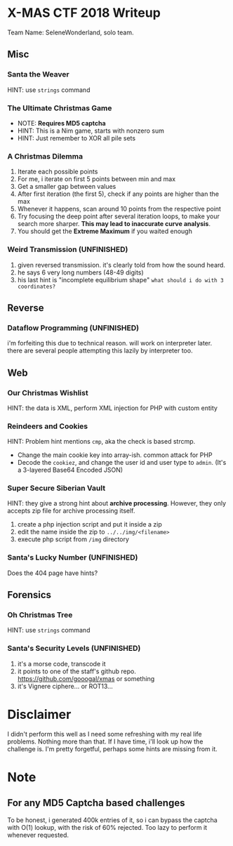 # X-MAS CTF 2018 Writeup
Team Name: SeleneWonderland, solo team.

## Misc
### Santa the Weaver
  HINT: use `strings` command

### The Ultimate Christmas Game
  - NOTE: **Requires MD5 captcha**
  - HINT: This is a Nim game, starts with nonzero sum
  - HINT: Just remember to XOR all pile sets

### A Christmas Dilemma
  1. Iterate each possible points
  2. For me, i iterate on first 5 points between min and max
  3. Get a smaller gap between values
  4. After first iteration (the first 5), check if any points are higher than the max
  5. Whenever it happens, scan around 10 points from the respective point
  6. Try focusing the deep point after several iteration loops, to make your search more sharper.
     **This may lead to inaccurate curve analysis**.
  99. You should get the **Extreme Maximum** if you waited enough

### Weird Transmission (UNFINISHED)
  1. given reversed transmission. it's clearly told from how the sound heard.
  2. he says 6 very long numbers (48-49 digits)
  3. his last hint is "incomplete equilibrium shape"
  `what should i do with 3 coordinates?`

## Reverse
### Dataflow Programming (UNFINISHED)
  i'm forfeiting this due to technical reason. will work on interpreter later.
  there are several people attempting this lazily by interpreter too.

## Web
### Our Christmas Wishlist
  HINT: the data is XML, perform XML injection for PHP with custom entity

### Reindeers and Cookies
  HINT: Problem hint mentions `cmp`, aka the check is based strcmp.
  
  - Change the main cookie key into array-ish. common attack for PHP
  - Decode the `cookiez`, and change the user id and user type to `admin`.
    (It's a 3-layered Base64 Encoded JSON)

### Super Secure Siberian Vault
  HINT: they give a strong hint about **archive processing**. However, they only accepts zip file for archive processing itself.
  1. create a php injection script and put it inside a zip
  2. edit the name inside the zip to `../../img/<filename>`
  3. execute php script from `/img` directory

### Santa's Lucky Number (UNFINISHED)
  Does the 404 page have hints?

## Forensics
### Oh Christmas Tree
  HINT: use `strings` command

### Santa's Security Levels (UNFINISHED)
  1. it's a morse code, transcode it
  2. it points to one of the staff's github repo. https://github.com/gooogal/xmas or something
  3. it's Vignere ciphere... or ROT13...

# Disclaimer
I didn't perform this well as I need some refreshing with my real life problems. Nothing more than that. If I have time, i'll look up how the challenge is. I'm pretty forgetful, perhaps some hints are missing from it.

# Note
## For any MD5 Captcha based challenges
  To be honest, i generated 400k entries of it, so i can bypass the captcha with O(1) lookup, with the risk of 60% rejected.
  Too lazy to perform it whenever requested.
